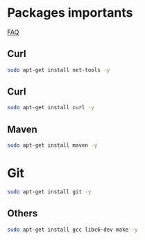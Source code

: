 # Packages importants

[FAQ](../FAQ.md)

## Curl

```bash
sudo apt-get install net-tools -y
```

## Curl

```bash
sudo apt-get install curl -y
```

## Maven

```bash
sudo apt-get install maven -y
```

# Git

```bash
sudo apt-get install git -y
```

## Others

```bash
sudo apt-get install gcc libc6-dev make -y
```
